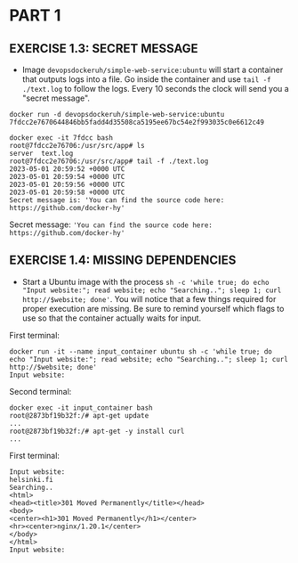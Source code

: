 # PART 1
## EXERCISE 1.3: SECRET MESSAGE
- Image `devopsdockeruh/simple-web-service:ubuntu` will start a container that outputs logs into a file. Go inside the container and use `tail -f ./text.log` to follow the logs. Every 10 seconds the clock will send you a "secret message".
```console
docker run -d devopsdockeruh/simple-web-service:ubuntu
7fdcc2e7670644846bb5fadd4d35508ca5195ee67bc54e2f993035c0e6612c49

docker exec -it 7fdcc bash
root@7fdcc2e76706:/usr/src/app# ls
server  text.log
root@7fdcc2e76706:/usr/src/app# tail -f ./text.log
2023-05-01 20:59:52 +0000 UTC
2023-05-01 20:59:54 +0000 UTC
2023-05-01 20:59:56 +0000 UTC
2023-05-01 20:59:58 +0000 UTC
Secret message is: 'You can find the source code here: https://github.com/docker-hy'
```
Secret message: `'You can find the source code here: https://github.com/docker-hy'`

## EXERCISE 1.4: MISSING DEPENDENCIES
- Start a Ubuntu image with the process `sh -c 'while true; do echo "Input website:"; read website; echo "Searching.."; sleep 1; curl http://$website; done'`. 
You will notice that a few things required for proper execution are missing. Be sure to remind yourself which flags to use so that the container actually waits for input.

First terminal:
```console
docker run -it --name input_container ubuntu sh -c 'while true; do echo "Input website:"; read website; echo "Searching.."; sleep 1; curl http://$website; done'
Input website:

````

Second terminal:
```console
docker exec -it input_container bash
root@2873bf19b32f:/# apt-get update
...
root@2873bf19b32f:/# apt-get -y install curl
...
````

First terminal:
```console
Input website:
helsinki.fi
Searching..
<html>
<head><title>301 Moved Permanently</title></head>
<body>
<center><h1>301 Moved Permanently</h1></center>
<hr><center>nginx/1.20.1</center>
</body>
</html>
Input website:

```
